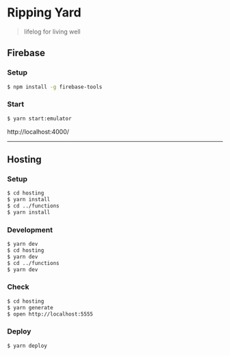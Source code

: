 # Ripping Yard

> lifelog for living well

## Firebase

### Setup

```sh
$ npm install -g firebase-tools
```

### Start

```sh
$ yarn start:emulator
```

http://localhost:4000/

---

## Hosting

### Setup

```sh
$ cd hosting
$ yarn install
$ cd ../functions
$ yarn install
```

### Development

```sh
$ yarn dev
$ cd hosting
$ yarn dev
$ cd ../functions
$ yarn dev
```

### Check

```sh
$ cd hosting
$ yarn generate
$ open http://localhost:5555
```

### Deploy

```sh
$ yarn deploy
```
